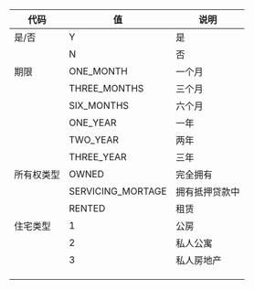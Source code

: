 | 代码       | 值                | 说明           |
| ---------- | ----------------- | -------------- |
| 是/否      | Y                 | 是             |
|            | N                 | 否             |
| 期限       | ONE_MONTH         | 一个月         |
|            | THREE_MONTHS      | 三个月         |
|            | SIX_MONTHS        | 六个月         |
|            | ONE_YEAR          | 一年           |
|            | TWO_YEAR          | 两年           |
|            | THREE_YEAR        | 三年           |
| 所有权类型 | OWNED             | 完全拥有       |
|            | SERVICING_MORTAGE | 拥有抵押贷款中 |
|            | RENTED            | 租赁           |
| 住宅类型   | 1                 | 公房           |
|            | 2                 | 私人公寓       |
|            | 3                 | 私人房地产     |
|            |                   |                |
|            |                   |                |
|            |                   |                |

